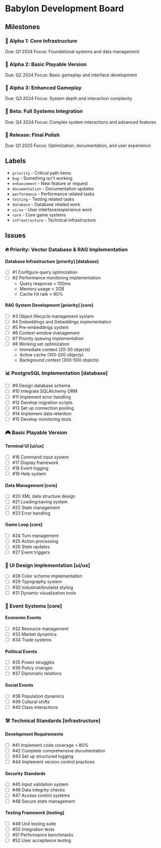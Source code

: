 # Babylon Development Board

## Milestones

### 🎯 Alpha 1: Core Infrastructure
Due: Q1 2024
Focus: Foundational systems and data management

### 🎯 Alpha 2: Basic Playable Version
Due: Q2 2024
Focus: Basic gameplay and interface development

### 🎯 Alpha 3: Enhanced Gameplay
Due: Q3 2024
Focus: System depth and interaction complexity

### 🎯 Beta: Full Systems Integration
Due: Q4 2024
Focus: Complex system interactions and advanced features

### 🎯 Release: Final Polish
Due: Q1 2025
Focus: Optimization, documentation, and user experience

## Labels

- `priority` - Critical path items
- `bug` - Something isn't working
- `enhancement` - New feature or request
- `documentation` - Documentation updates
- `performance` - Performance related tasks
- `testing` - Testing related tasks
- `database` - Database related work
- `ui/ux` - User interface/experience work
- `core` - Core game systems
- `infrastructure` - Technical infrastructure

## Issues

### 🔥 Priority: Vector Database & RAG Implementation

#### Database Infrastructure [priority] [database]
- [ ] #1 Configure query optimization
- [ ] #2 Performance monitoring implementation
  - Query response < 100ms
  - Memory usage < 2GB
  - Cache hit rate > 90%

#### RAG System Development [priority] [core]
- [ ] #3 Object lifecycle management system
- [ ] #4 Embeddings and Debeddings implementation
- [ ] #5 Pre-embeddings system
- [ ] #6 Context window management
- [ ] #7 Priority queuing implementation
- [ ] #8 Working set optimization
  - Immediate context (20-30 objects)
  - Active cache (100-200 objects)
  - Background context (300-500 objects)

### 📊 PostgreSQL Implementation [database]

- [ ] #9 Design database schema
- [ ] #10 Integrate SQLAlchemy ORM
- [ ] #11 Implement error handling
- [ ] #12 Develop migration scripts
- [ ] #13 Set up connection pooling
- [ ] #14 Implement data retention
- [ ] #15 Develop monitoring tools

### 🎮 Basic Playable Version

#### Terminal UI [ui/ux]
- [ ] #16 Command input system
- [ ] #17 Display framework
- [ ] #18 Event logging
- [ ] #19 Help system

#### Data Management [core]
- [ ] #20 XML data structure design
- [ ] #21 Loading/saving system
- [ ] #22 State management
- [ ] #23 Error handling

#### Game Loop [core]
- [ ] #24 Turn management
- [ ] #25 Action processing
- [ ] #26 State updates
- [ ] #27 Event triggers

### 🎨 UI Design Implementation [ui/ux]

- [ ] #28 Color scheme implementation
- [ ] #29 Typography system
- [ ] #30 Industrial/brutalist styling
- [ ] #31 Dynamic visualization tools

### 🔄 Event Systems [core]

#### Economic Events
- [ ] #32 Resource management
- [ ] #33 Market dynamics
- [ ] #34 Trade systems

#### Political Events
- [ ] #35 Power struggles
- [ ] #36 Policy changes
- [ ] #37 Diplomatic relations

#### Social Events
- [ ] #38 Population dynamics
- [ ] #39 Cultural shifts
- [ ] #40 Class interactions

### 🛠 Technical Standards [infrastructure]

#### Development Requirements
- [ ] #41 Implement code coverage > 80%
- [ ] #42 Complete comprehensive documentation
- [ ] #43 Set up structured logging
- [ ] #44 Implement version control practices

#### Security Standards
- [ ] #45 Input validation system
- [ ] #46 Data integrity checks
- [ ] #47 Access control systems
- [ ] #48 Secure state management

#### Testing Framework [testing]
- [ ] #49 Unit testing suite
- [ ] #50 Integration tests
- [ ] #51 Performance benchmarks
- [ ] #52 User acceptance testing
